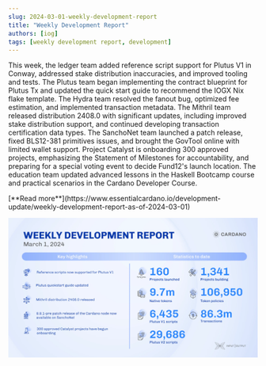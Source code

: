 ```yaml
---
slug: 2024-03-01-weekly-development-report
title: "Weekly Development Report"
authors: [iog]
tags: [weekly development report, development]
---
```


This week, the ledger team added reference script support for Plutus V1 in Conway, addressed stake distribution inaccuracies, and improved tooling and tests. The Plutus team began implementing the contract blueprint for Plutus Tx and updated the quick start guide to recommend the IOGX Nix flake template. The Hydra team resolved the fanout bug, optimized fee estimation, and implemented transaction metadata. The Mithril team released distribution 2408.0 with significant updates, including improved stake distribution support, and continued developing transaction certification data types. The SanchoNet team launched a patch release, fixed BLS12-381 primitives issues, and brought the GovTool online with limited wallet support. Project Catalyst is onboarding 300 approved projects, emphasizing the Statement of Milestones for accountability, and preparing for a special voting event to decide Fund12's launch location. The education team updated advanced lessons in the Haskell Bootcamp course and practical scenarios in the Cardano Developer Course.

<div style={{ textAlign: 'right' }}>
 [**Read more**](https://www.essentialcardano.io/development-update/weekly-development-report-as-of-2024-03-01) 
</div>

 ![weekly development report](./banner.webp)

